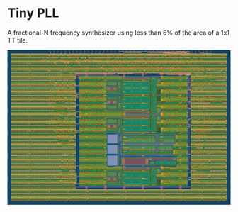 # Tiny PLL
A fractional-N frequency synthesizer using less than 6% of the area of a 1x1 TT tile.

![GDS render](/docs/render.png)

